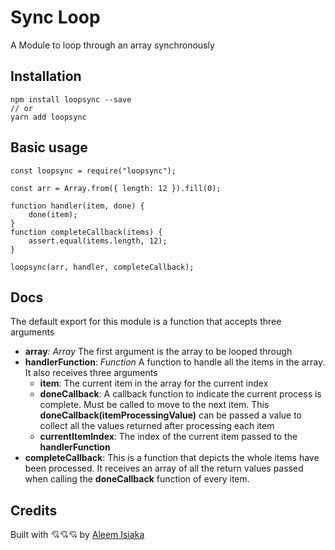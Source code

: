 # Sync Loop

A Module to loop through an array synchronously

## Installation

```
npm install loopsync --save
// or
yarn add loopsync
```

## Basic usage

```
const loopsync = require("loopsync");

const arr = Array.from({ length: 12 }).fill(0);

function handler(item, done) {
    done(item);
}
function completeCallback(items) {
    assert.equal(items.length, 12);
}

loopsync(arr, handler, completeCallback);
```

## Docs

The default export for this module is a function that accepts three arguments

- **array**: _Array_ The first argument is the array to be looped through
- **handlerFunction**: _Function_ A function to handle all the items in the array. It also receives three arguments
  - **item**: The current item in the array for the current index
  - **doneCallback**: A callback function to indicate the current process is complete. Must be called to move to the next item.
    This **doneCallback(itemProcessingValue)** can be passed a value to collect all the values returned after processing each item
  - **currentItemIndex**: The index of the current item passed to the **handlerFunction**
- **completeCallback**: This is a function that depicts the whole items have been processed. It receives an array of all the return values passed when calling the **doneCallback** function of every item.

## Credits

Built with 💘💘💘 by [Aleem Isiaka](https://aleemisiaka.com)

